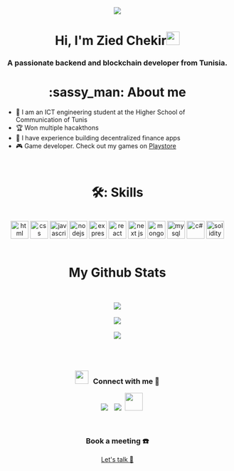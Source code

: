 <div align="center">

![](https://komarev.com/ghpvc/?username=ZiedChekir&color=blue)

</div>

<h1 align="center">Hi, I'm Zied Chekir<img width="30px" src="https://raw.githubusercontent.com/iampavangandhi/iampavangandhi/master/gifs/Hi.gif"></h1>
<h3 font-size="20" align="center">A passionate backend and blockchain developer from Tunisia.</h3>


<h1 align="center">
	:sassy_man:  About me
</h1> 
<div aligh="center">
	
- :school: I am an ICT engineering student at the Higher School of Communication of Tunis
- :trophy: Won multiple hacakthons
- 🏦 I have experience building decentralized finance apps 
- 🎮 Game developer. Check out my games on [Playstore](https://play.google.com/store/apps/developer?id=zied+chekir&hl=en&gl=US) 
	
</div>	

<br>


<h1 align="center">
🛠:  Skills
</h1>
<div align="center">
<br />
<a margin="10" href="https://developer.mozilla.org/en-US/docs/Web/HTML" target="_blank"><img margin="10px" height="40" src="https://github.com/abdoachhoubi/abdoachhoubi/blob/main/svgs/html.svg" alt="html"></a>
<a margin="10" href="https://developer.mozilla.org/en-US/docs/Web/CSS" target="_blank"><img margin="10px" height="40" src="https://github.com/abdoachhoubi/abdoachhoubi/blob/main/svgs/css.svg" alt="css"></a>
<a margin="10" href="https://developer.mozilla.org/en-US/docs/Web/JavaScript" target="_blank"><img margin="10px" height="40" src="https://github.com/abdoachhoubi/abdoachhoubi/blob/main/svgs/javascript.svg" alt="javascript"></a>
<a margin="10" href="https://nodejs.org" target="_blank"><img margin="10px" height="40" src="https://github.com/abdoachhoubi/abdoachhoubi/blob/main/svgs/nodejs.svg" alt="nodejs"></a>
<a margin="10" href="https://expressjs.com" target="_blank"><img margin="10px" height="40" src="https://github.com/abdoachhoubi/abdoachhoubi/blob/main/svgs/express.svg" alt="expressjs"></a>
<a margin="10" href="https://reactjs.org" target="_blank"><img margin="10px" height="40" src="https://github.com/abdoachhoubi/abdoachhoubi/blob/main/svgs/react.svg" alt="react"></a>
<a margin="10" href="https://nextjs.org" target="_blank"><img margin="10px" height="40" src="https://github.com/abdoachhoubi/abdoachhoubi/blob/main/svgs/nextjs.svg" alt="next js"></a>
<a margin="10" href="https://mongodb.com" target="_blank"><img margin="10px" height="40" src="https://github.com/abdoachhoubi/abdoachhoubi/blob/main/svgs/mongodb.svg" alt="mongodb"></a>
<a margin="10" href="https://mysql.com" target="_blank"><img margin="10px" height="40" src="https://www.svgrepo.com/show/303251/mysql-logo.svg" alt="mysql"></a>
<a margin="10" href="https://learn.microsoft.com/en-us/dotnet/csharp/" target="_blank"><img margin="10px" height="40" src="https://static.cdnlogo.com/logos/c/68/c-sharp-350x350.png" alt="c#"></a>
<a margin="10" href="https://docs.soliditylang.org/en/v0.8.17/" target="_blank"><img margin="10px" height="40" src="https://www.svgrepo.com/show/374088/solidity.svg" alt="solidity"></a>
	
</div>
<br/>

<h1 align="center">My Github Stats</h1>
<br/>
<p align="center">
<img align="center" src="https://github-readme-stats.vercel.app/api/top-langs/?username=ziedchekir&layout=compact&theme=github_dark&langs_count=10&exclude_repo=kasweb">
<br>
<br>
<img align="center" src="https://github-readme-stats.vercel.app/api?username=ziedchekir&count_private=true&show_icons=trueline_height=21&theme=github_dark">	
<br>
<br>
<img align="center" src="https://github-readme-streak-stats.herokuapp.com/?user=TekyaygilFethi&theme=holi-theme">
</p>

<br />
<br/>
<h3 align="center" > <img src="https://media.giphy.com/media/iY8CRBdQXODJSCERIr/giphy.gif" width="30" height="30" style="margin-right: 10px;">Connect with me 🤝 </h3>



<p align="center">

 <div align="center"  class="icons-social" style="margin-left: 10px;">
        <a style="margin-left: 10px;"  target="_blank" href="https://www.linkedin.com/in/zied-chekir/">
			<img src="https://img.icons8.com/doodle/40/000000/linkedin--v2.png" / ></a>
		<a style="margin-left: 10px;" target="_blank" href="https://twitter.com/ChekirZied">
			<img src="https://img.icons8.com/doodle/1x/twitter-squared--v2.png" ></a>
		<a style="margin-left: 5px;" target="_blank" href="https://play.google.com/store/apps/developer?id=zied+chekir&hl=en&gl=US">
					<img src="https://cdn.iconscout.com/icon/free/png-256/playstore-2002562-1687192.png" width="40" height="40"></a>
      </div>

</p>

<br/>
<h3 align="center" > Book a meeting ☎️ </h3>
<div align="center">
<a target="_blank" align="center" href="https://cal.com/zied-chekir/github"> Let's talk 👋</a>
</div>
